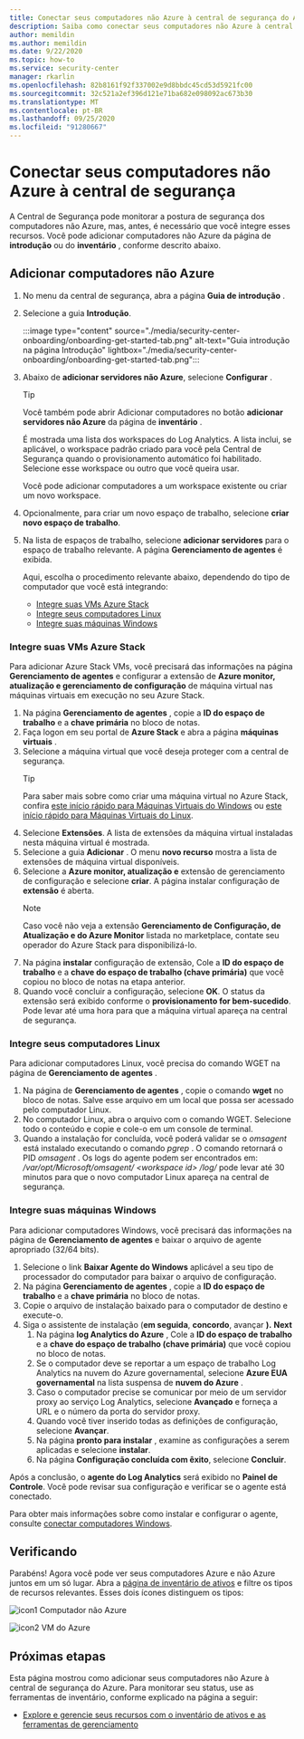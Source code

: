 ```yaml
---
title: Conectar seus computadores não Azure à central de segurança do Azure
description: Saiba como conectar seus computadores não Azure à central de segurança
author: memildin
ms.author: memildin
ms.date: 9/22/2020
ms.topic: how-to
ms.service: security-center
manager: rkarlin
ms.openlocfilehash: 82b8161f92f337002e9d8bbdc45cd53d5921fc00
ms.sourcegitcommit: 32c521a2ef396d121e71ba682e098092ac673b30
ms.translationtype: MT
ms.contentlocale: pt-BR
ms.lasthandoff: 09/25/2020
ms.locfileid: "91280667"
---
```

#  <a name="connect-your-non-azure-machines-to-security-center"></a>Conectar seus computadores não Azure à central de segurança

A Central de Segurança pode monitorar a postura de segurança dos computadores não Azure, mas, antes, é necessário que você integre esses recursos. Você pode adicionar computadores não Azure da página de **introdução** ou do **inventário** , conforme descrito abaixo.

## <a name="add-non-azure-computers"></a>Adicionar computadores não Azure 

1. No menu da central de segurança, abra a página **Guia de introdução** .
1. Selecione a guia **Introdução**.

    :::image type="content" source="./media/security-center-onboarding/onboarding-get-started-tab.png" alt-text="Guia introdução na página Introdução" lightbox="./media/security-center-onboarding/onboarding-get-started-tab.png":::

1. Abaixo de **adicionar servidores não Azure**, selecione **Configurar** .

    > [!TIP]
    > Você também pode abrir Adicionar computadores no botão **adicionar servidores não Azure** da página de **inventário** .

    É mostrada uma lista dos workspaces do Log Analytics. A lista inclui, se aplicável, o workspace padrão criado para você pela Central de Segurança quando o provisionamento automático foi habilitado. Selecione esse workspace ou outro que você queira usar.

    Você pode adicionar computadores a um workspace existente ou criar um novo workspace. 

1. Opcionalmente, para criar um novo espaço de trabalho, selecione  **criar novo espaço de trabalho**.

1. Na lista de espaços de trabalho, selecione **adicionar servidores** para o espaço de trabalho relevante.
    A página **Gerenciamento de agentes** é exibida.

    Aqui, escolha o procedimento relevante abaixo, dependendo do tipo de computador que você está integrando:

    - [Integre suas VMs Azure Stack](#onboard-your-azure-stack-vms)
    - [Integre seus computadores Linux](#onboard-your-linux-machines)
    - [Integre suas máquinas Windows](#onboard-your-windows-machines)


### <a name="onboard-your-azure-stack-vms"></a>Integre suas VMs Azure Stack
Para adicionar Azure Stack VMs, você precisará das informações na página **Gerenciamento de agentes** e configurar a extensão de **Azure monitor, atualização e gerenciamento de configuração** de máquina virtual nas máquinas virtuais em execução no seu Azure Stack.
1. Na página **Gerenciamento de agentes** , copie a **ID do espaço de trabalho** e a **chave primária** no bloco de notas.
1. Faça logon em seu portal de **Azure Stack** e abra a página **máquinas virtuais** .
1. Selecione a máquina virtual que você deseja proteger com a central de segurança.
    >[!TIP]
    > Para saber mais sobre como criar uma máquina virtual no Azure Stack, confira [este início rápido para Máquinas Virtuais do Windows](https://docs.microsoft.com/azure/azure-stack/user/azure-stack-quick-windows-portal) ou [este início rápido para Máquinas Virtuais do Linux](https://docs.microsoft.com/azure/azure-stack/user/azure-stack-quick-linux-portal).
1. Selecione **Extensões**. A lista de extensões da máquina virtual instaladas nesta máquina virtual é mostrada.
1. Selecione a guia **Adicionar** . O menu **novo recurso** mostra a lista de extensões de máquina virtual disponíveis.
1. Selecione a **Azure monitor, atualização e** extensão de gerenciamento de configuração e selecione **criar**. A página instalar configuração de **extensão** é aberta.
    >[!NOTE]
    > Caso você não veja a extensão **Gerenciamento de Configuração, de Atualização e do Azure Monitor** listada no marketplace, contate seu operador do Azure Stack para disponibilizá-lo.
1. Na página **instalar** configuração de extensão, Cole a **ID do espaço de trabalho** e a **chave do espaço de trabalho (chave primária)** que você copiou no bloco de notas na etapa anterior.
1. Quando você concluir a configuração, selecione **OK**. O status da extensão será exibido conforme o **provisionamento for bem-sucedido**. Pode levar até uma hora para que a máquina virtual apareça na central de segurança.


### <a name="onboard-your-linux-machines"></a>Integre seus computadores Linux
Para adicionar computadores Linux, você precisa do comando WGET na página de **Gerenciamento de agentes** .
1. Na página de **Gerenciamento de agentes** , copie o comando **wget** no bloco de notas. Salve esse arquivo em um local que possa ser acessado pelo computador Linux.
1. No computador Linux, abra o arquivo com o comando WGET. Selecione todo o conteúdo e copie e cole-o em um console de terminal.
1. Quando a instalação for concluída, você poderá validar se o *omsagent* está instalado executando o comando *pgrep* . O comando retornará o PID *omsagent* .
    Os logs do agente podem ser encontrados em: */var/opt/Microsoft/omsagent/ \<workspace id> /log/* pode levar até 30 minutos para que o novo computador Linux apareça na central de segurança.


### <a name="onboard-your-windows-machines"></a>Integre suas máquinas Windows
Para adicionar computadores Windows, você precisará das informações na página de **Gerenciamento de agentes** e baixar o arquivo de agente apropriado (32/64 bits).
1. Selecione o link **Baixar Agente do Windows** aplicável a seu tipo de processador do computador para baixar o arquivo de configuração.
1. Na página **Gerenciamento de agentes** , copie a **ID do espaço de trabalho** e a **chave primária** no bloco de notas.
1. Copie o arquivo de instalação baixado para o computador de destino e execute-o.
1. Siga o assistente de instalação (**em seguida**, **concordo**, avançar **).** **Next**
    1. Na página **log Analytics do Azure** , Cole a **ID do espaço de trabalho** e a **chave do espaço de trabalho (chave primária)** que você copiou no bloco de notas.
    1. Se o computador deve se reportar a um espaço de trabalho Log Analytics na nuvem do Azure governamental, selecione **Azure EUA governamental** na lista suspensa de **nuvem do Azure** .
    1. Caso o computador precise se comunicar por meio de um servidor proxy ao serviço Log Analytics, selecione **Avançado** e forneça a URL e o número da porta do servidor proxy.
    1. Quando você tiver inserido todas as definições de configuração, selecione **Avançar**.
    1. Na página **pronto para instalar** , examine as configurações a serem aplicadas e selecione **instalar**.
    1. Na página **Configuração concluída com êxito**, selecione **Concluir**.

Após a conclusão, o **agente do Log Analytics** será exibido no **Painel de Controle**. Você pode revisar sua configuração e verificar se o agente está conectado.

Para obter mais informações sobre como instalar e configurar o agente, consulte [conectar computadores Windows](../azure-monitor/platform/agent-windows.md#install-agent-using-setup-wizard).


## <a name="verifying"></a>Verificando
Parabéns! Agora você pode ver seus computadores Azure e não Azure juntos em um só lugar. Abra a [página de inventário de ativos](asset-inventory.md) e filtre os tipos de recursos relevantes. Esses dois ícones distinguem os tipos:

  ![icon1](./media/quick-onboard-linux-computer/security-center-monitoring-icon1.png) Computador não Azure

  ![icon2](./media/quick-onboard-linux-computer/security-center-monitoring-icon2.png) VM do Azure


## <a name="next-steps"></a>Próximas etapas

Esta página mostrou como adicionar seus computadores não Azure à central de segurança do Azure. Para monitorar seu status, use as ferramentas de inventário, conforme explicado na página a seguir:

- [Explore e gerencie seus recursos com o inventário de ativos e as ferramentas de gerenciamento](asset-inventory.md)